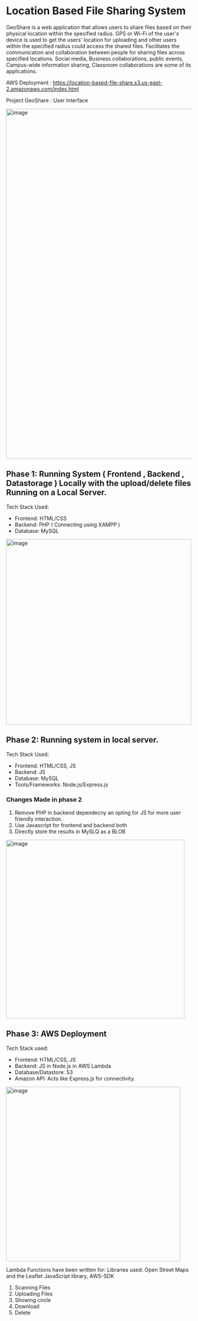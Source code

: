 # Location Based File Sharing System
GeoShare is a web application that allows users to share files based on 
their physical location within the specified radius. GPS or Wi-Fi of the user's device is used to 
get the users' location for uploading and other users within the specified radius could access the 
shared files. Facilitates the communication and collaboration between people for sharing files 
across specified locations. Social media, Business collaborations, public events, Campus-wide 
information sharing, Classroom collaborations are some of its applications.

AWS Deployment : https://location-based-file-share.s3.us-east-2.amazonaws.com/index.html



Project GeoShare : User Interface


<img width="948" alt="image" src="https://github.com/sarutlaa/Project-GeoShare/assets/141533429/f0d1bb47-cd8d-475e-aa31-988203907fbf">


## Phase 1: Running System ( Frontend , Backend , Datastorage ) Locally with the upload/delete files Running on a Local Server.

Tech Stack Used: 
- Frontend: HTML/CSS
- Backend: PHP ( Connecting using XAMPP )
- Database: MySQL

<img width="502" alt="image" src="https://github.com/user-attachments/assets/f3415fd0-faef-4190-a35e-ca94eba5838e">

## Phase 2: Running system in local server. 

Tech Stack Used: 
- Frontend: HTML/CSS, JS
- Backend: JS
- Database: MySQL
- Tools/Frameworks: Node.js/Express.js

### Changes Made in phase 2
1. Remove PHP in backend dependecny an opting for JS for more user friendly interaction. 
2. Use Javascript for frontend and backend both
3. Directly store the results in MySLQ as a BLOB

<img width="484" alt="image" src="https://github.com/user-attachments/assets/acbe3ad2-d081-4c12-a5b0-b3eef5b2bca4">

## Phase 3: AWS Deployment

Tech Stack used: 
- Frontend: HTML/CSS, JS
- Backend: JS in Node.js in AWS Lambda
- Database/Datastore: S3
- Amazon API: Acts like Express.js for connectivity.

<img width="473" alt="image" src="https://github.com/user-attachments/assets/2a751214-2ef2-46f0-af1f-36c694990339">

Lambda Functions have been written for:
Libraries used: Open Street Maps and the Leaflet JavaScript library, AWS-SDK 

1. Scanning Files
2. Uploading Files
3. Showing circle
4. Download
5. Delete

  




